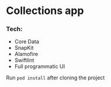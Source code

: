 # Collections app
### Tech: 
- Core Data
- SnapKit
- Alamofire
- Swiftlint
- Full programmatic UI

Run `pod install` after cloning the project


